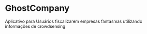 # GhostCompany

Aplicativo para Usuários fiscalizarem empresas fantasmas utilizando informações de crowdsensing
